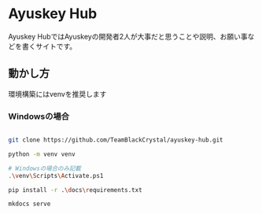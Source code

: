 # Ayuskey Hub

Ayuskey HubではAyuskeyの開発者2人が大事だと思うことや説明、お願い事などを書くサイトです。

## 動かし方

環境構築にはvenvを推奨します

### Windowsの場合

```bash

git clone https://github.com/TeamBlackCrystal/ayuskey-hub.git

python -m venv venv

# Windowsの場合のみ記載
.\venv\Scripts\Activate.ps1

pip install -r .\docs\requirements.txt

mkdocs serve
```